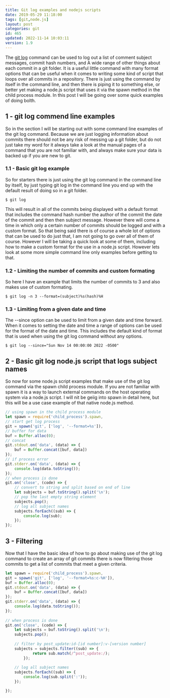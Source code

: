 ```yaml
---
title: Git log examples and nodejs scripts
date: 2019-05-29 11:18:00
tags: [git,node.js]
layout: post
categories: git
id: 465
updated: 2022-11-14 10:03:11
version: 1.9
---
```


The [git log](https://git-scm.com/docs/git-log) command can be used to log out a list of comment subject messages, commit hash numbers, and A wide range of other things about each commit in a git folder. It is a useful little command with many format options that can be useful when it comes to writing some kind of script that loops over all commits in a repository. There is just using the command by itself in the command line, and then there is piping it to something else, or better yet making a node.js script that uses it via the spawn method in the child process module. In this post I will be going over some quick examples of doing bolth.

<!-- more -->

## 1 - git log commend line examples

So in the section I will be starting out with some command line examples of the git log command. Because we are just logging information about commits there should not be any risk of messing up a git folder, but do not just take my word for it always take a look at the manual pages of a command that you are not familiar with, and always make sure your data is backed up if you are new to git.

### 1.1 - Basic git log example

So for starters there is just using the git log command in the command line by itself, by just typing git log in the command line you end up with the default result of doing so in a git folder.

```
$ git log
```

This will result in all of the commits being displayed with a default format that includes the command hash number the author of the commit the date of the commit and then then subject message. However there will come a time in which only a certain number of commits should be logged and with a custom format. So that being said there is of course a whole lot of options that can be used to do just that, I am not going to go over all of them of course. However I will be taking a quick look at some of them, including how to make a custom format for the use in a node.js script. However lets look at some more simple command line only examples before getting to that.

### 1.2 - Limiting the number of commits and custom formating

So here I have an example that limits the number of commits to 3 and also makes use of custom formating.

```
$ git log -n 3 --format=(subject)%s(hash)%H 
```

### 1.3 - Limiting from a given date and time

The --since option can be used to limit from a given date and time forward. When it comes to setting the date and time a range of options can be used for the format of the date and time. This includes the default kind of format that is used when using the git log command without any options.

```
$ git log --since="Sun Nov 14 00:00:00 2022 -0500"
```


## 2 - Basic git log node.js script that logs subject names

So now for some node.js script examples that make use of the git log command via the spawn child process module. If you are not familiar with spawn it is a way to launch external commands on the host operating system via a node.js script. I will nit be geiig into spawn in detail here, but this will be a use case example of that native node.js method.

```js
// using spawn in the child process module
let spawn = require('child_process').spawn,
// start get log process
git = spawn('git', ['log', '--format=%s']),
// buffer for data
buf = Buffer.alloc(0);
// concat
git.stdout.on('data', (data) => {
    buf = Buffer.concat([buf, data])
});
// if process error
git.stderr.on('data', (data) => {
    console.log(data.toString());
});
// when process is done
git.on('close', (code) => {
    // convert to string and split based on end of line
    let subjects = buf.toString().split('\n');
    // pop the last empty string element
    subjects.pop();
    // log all subject names
    subjects.forEach((sub) => {
        console.log(sub);
    });
});
```

## 3 - Filtering

Now that I have the basic idea of how to go about making use of the git log command to create an array of git commits there is now filtering those commits to get a list of commits that meet a given criteria.

```js
let spawn = require('child_process').spawn,
git = spawn('git', ['log', '--format=%s:c-%H']),
buf = Buffer.alloc(0);
git.stdout.on('data', (data) => {
    buf = Buffer.concat([buf, data])
});
git.stderr.on('data', (data) => {
    console.log(data.toString());
});
 
// when process is done
git.on('close', (code) => {
    let subjects = buf.toString().split('\n');
    subjects.pop();
 
    // filter by post_update:id-[id number]:v-[version number]
    subjects = subjects.filter((sub) => {
            return sub.match(/^post_update:/);
        });
 
    // log all subject names
    subjects.forEach((sub) => {
        console.log(sub.split(':'));
    });

});
```